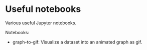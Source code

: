 # Useful notebooks
Various useful Jupyter notebooks.

Notebooks:
* graph-to-gif: Visualize a dataset into an animated graph as gif.